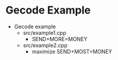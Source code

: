 # Gecode Example

- Gecode example
    - src/example1.cpp
        - SEND+MORE=MONEY
    - src/example2.cpp
        - maximize SEND+MOST=MONEY